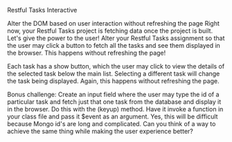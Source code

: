 Restful Tasks Interactive

Alter the DOM based on user interaction without refreshing the page
Right now, your Restful Tasks project is fetching data once the project is built. Let's give the power to the user! Alter your Restful Tasks assignment so that the user may click a button to fetch all the tasks and see them displayed in the browser. This happens without refreshing the page!

 Each task has a show button, which the user may click to view the details of the selected task below the main list. Selecting a different task will change the task being displayed. Again, this happens without refreshing the page.

Bonus challenge: Create an input field where the user may type the id of a particular task and fetch just that one task from the database and display it in the browser. Do this with the (keyup) method. Have it invoke a function in your class file and pass it $event as an argument. Yes, this will be difficult because Mongo id's are long and complicated. Can you think of a way to achieve the same thing while making the user experience better?